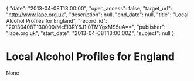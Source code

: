 {
  "date": "2013-04-08T13:00:00", 
  "open_access": false, 
  "target_url": "http://www.lape.org.uk", 
  "description": null, 
  "end_date": null, 
  "title": "Local Alcohol Profiles for England", 
  "record_id": "20130408T130000/McEl3RY6J1i0TMYgxMS5uA==", 
  "publisher": "lape.org.uk", 
  "start_date": "2013-04-08T13:00:00Z", 
  "subject": null
}

# Local Alcohol Profiles for England

None